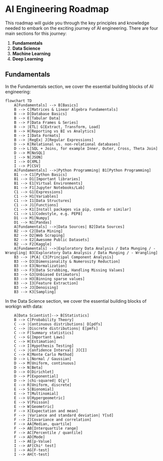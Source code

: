 # AI Engineering Roadmap

This roadmap will guide you through the key principles and knowledge needed to embark on the exciting journey of AI engineering.
There are four main sections for this journey:

1. **Fundamentals**
2. **Data Science**
3. **Machine Learning**
4. **Deep Learning**

## Fundamentals

In the Fundamentals section, we cover the essential building blocks of AI engineering:

```mermaid
flowchart TD
    A[Fundamentals] --> B[Basics]
    B --> C[Matrices & Linear Algebra Fundamentals]
    B --> D[Database Basics]
    B --> E[Tabular Data]
    B --> F[Data Frames & Series]
    B --> |ETL| G[Extract, Transform, Load]
    B --> H[Reporting vs BI vs Analytics]
    B --> I[Data Formats]
    B --> |RegEx| J[Regular Expressions]
    D --> K[Relational vs. non-relational databases]
    D --> L[SQL + Joins, for example Inner, Outer, Cross, Theta Join]
    D --> M[NoSQL]
    I --> N[JSON]
    I --> O[XML]
    I --> P[CSV]
    A[Fundamentals] -->|Python Programming| B1[Python Programming]
    B1 --> C1[Python Basics]
    B1 --> D1[Important libraries]
    B1 --> E1[Virtual Environments]
    B1 --> F1[Jupyter Notebooks/Lab]
    C1 --> G1[Expressions]
    C1 --> H1[Variables]
    C1 --> I1[Data Structures]
    C1 --> J1[Functions]
    C1 --> K1[Install packages via pip, conda or similar]
    C1 --> L1[Codestyle, e.g. PEP8]
    D1 --> M1[Numpy]
    D1 --> N1[Pandas]
    A[Fundamentals] -->|Data Sources| B2[Data Sources]
    B2 --> C2[Data Mining]
    B2 --> D2[Web Scraping]
    B2 --> E2[Awesome Public Datasets]
    B2 --> F2[Kaggle]
    A[Fundamentals] -->|Exploratory Data Analysis / Data Munging / - Wrangling| B3[Exploratory Data Analysis / Data Munging / - Wrangling]
    B3 --> |PCA| C3[Principal Component Analysis]
    B3 --> D3[Dimensionality & Numerosity Reduction]
    B3 --> E3[Normalization]
    B3 --> F3[Data Scrubbing, Handling Missing Values]
    B3 --> G3[Unbiased Estimators]
    B3 --> H3[Binning sparse values]
    B3 --> I3[Feature Extraction]
    B3 --> J3[Denoising]
    B3 --> K3[Sampling]
```

In the Data Science section, we cover the essential building blocks of workign with data:

```mermaid
    A[Data Scientist]--> B[Statistics]
    B --> C[Probability Theory]
    C --> |Continuous distributions| D[pdfs]
    C --> |Discrete distributions| E[pmfs]
    C --> F[Summary statistics]
    C --> G[Important Laws]
    C --> H[Estimation]
    C --> I[Hypothesis Testing]
    C --> |Confidence Interval| J[CI]
    C --> K[Monte Carlo Method]
    D --> L[Normal / Gaussian]
    D --> M[Uniform, continuous]
    D --> N[Beta]
    D --> O[Dirichlet]
    D --> P[Exponential]
    D --> |chi-squared| Q[χ²]
    E --> R[Uniform, discrete]
    E --> S[Bionomial]
    E --> T[Multinomial]
    E --> U[Hypergeometric]
    E --> V[Poisson]
    E --> W[Geometric]
    F --> X[Expectation and mean]
    F --> |Variance and standard deviation| Y[sd]
    F --> Z[Covariance and correlation]
    F --> AA[Median, quartile]
    F --> AB[Interquartile range]
    F --> AC[Percentile / quantile]
    F --> AD[Mode]
    I --> AE[p-Value]
    I --> AF[Chi² test]
    I --> AG[F-test]
    I --> AH[t-test]
```